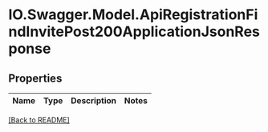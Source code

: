 # IO.Swagger.Model.ApiRegistrationFindInvitePost200ApplicationJsonResponse
## Properties

Name | Type | Description | Notes
------------ | ------------- | ------------- | -------------

 [[Back to README]](../README.md)


